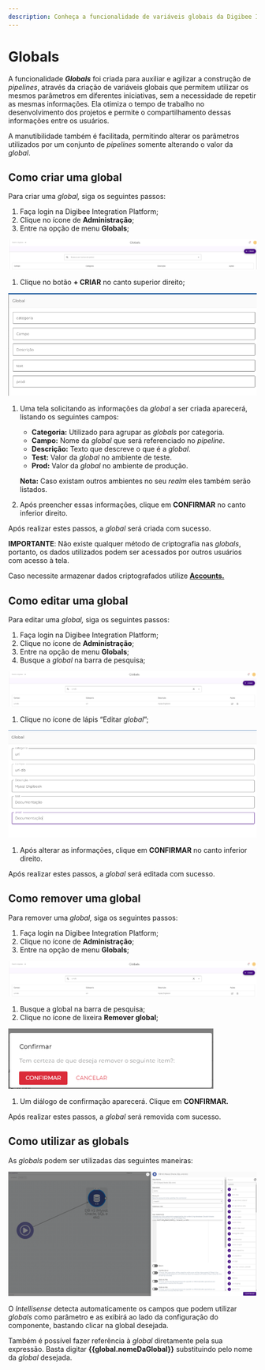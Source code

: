 ```yaml
---
description: Conheça a funcionalidade de variáveis globais da Digibee Integration Platform.
---
```


# Globals

A funcionalidade _**Globals**_ foi criada para auxiliar e agilizar a construção de _pipelines_, através da criação de variáveis globais que permitem utilizar os mesmos parâmetros em diferentes iniciativas, sem a necessidade de repetir as mesmas informações. Ela otimiza o tempo de trabalho no desenvolvimento dos projetos e permite o compartilhamento dessas informações entre os usuários.

A manutibilidade também é facilitada, permitindo alterar os parâmetros utilizados por um conjunto de _pipelines_ somente alterando o valor da _global_.

## **Como criar uma global** <a href="#h_89a17b068b" id="h_89a17b068b"></a>

Para criar uma _global,_ siga os seguintes passos:

1. Faça login na Digibee Integration Platform;
2. Clique no ícone de **Administração**;
3. Entre na opção de menu **Globals**;

![](<../.gitbook/assets/01 (17).png>)

1. Clique no botão **+ CRIAR** no canto superior direito;

![](<../.gitbook/assets/02 (16).png>)

1.  Uma tela solicitando as informações da _global_ a ser criada aparecerá, listando os seguintes campos:

    * **Categoria:** Utilizado para agrupar as _globals_ por categoria.
    * **Campo:** Nome da _global_ que será referenciado no _pipeline_.
    * **Descrição:** Texto que descreve o que é a _global_.
    * **Test:** Valor da _global_ no ambiente de teste.
    * **Prod:** Valor da _global_ no ambiente de produção.

    **Nota:** Caso existam outros ambientes no seu _realm_ eles também serão listados.
2. Após preencher essas informações, clique em **CONFIRMAR** no canto inferior direito.

Após realizar estes passos, a _global_ será criada com sucesso.

**IMPORTANTE**: Não existe qualquer método de criptografia nas _globals_, portanto, os dados utilizados podem ser acessados por outros usuários com acesso à tela.

Caso necessite armazenar dados criptografados utilize [**Accounts.**](contas-accounts/)

## **Como editar uma global** <a href="#h_e5f70703b2" id="h_e5f70703b2"></a>

Para editar uma _global,_ siga os seguintes passos:

1. Faça login na Digibee Integration Platform;
2. Clique no ícone de **Administração**;
3. Entre na opção de menu **Globals**;
4. Busque a _global_ na barra de pesquisa;

![](<../.gitbook/assets/03 (1).png>)

1. Clique no ícone de lápis “Editar _global_”;

![](../.gitbook/assets/edit2.png)

1. Após alterar as informações, clique em **CONFIRMAR** no canto inferior direito.

Após realizar estes passos, a _global_ será editada com sucesso.

## **Como remover uma global** <a href="#h_8ef332c3b4" id="h_8ef332c3b4"></a>

Para remover uma _global,_ siga os seguintes passos:

1. Faça login na Digibee Integration Platform;
2. Clique no ícone de **Administração**;
3. Entre na opção de menu **Globals**;

![](../.gitbook/assets/edit1.png)

1. Busque a global na barra de pesquisa;
2. Clique no ícone de lixeira **Remover global**;

![](<../.gitbook/assets/04 (10).png>)

1. Um diálogo de confirmação aparecerá. Clique em **CONFIRMAR.**

Após realizar estes passos, a _global_ será removida com sucesso.

## **Como utilizar as globals** <a href="#h_8cb725f0e7" id="h_8cb725f0e7"></a>

As _globals_ podem ser utilizadas das seguintes maneiras:

![](<../.gitbook/assets/05 (14).png>)

O _Intellisense_ detecta automaticamente os campos que podem utilizar _globals_ como parâmetro e as exibirá ao lado da configuração do componente, bastando clicar na global desejada.

Também é possível fazer referência à _global_ diretamente pela sua expressão. Basta digitar **\{{global.nomeDaGlobal\}}** substituindo pelo nome da _global_ desejada.

